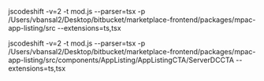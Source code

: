 jscodeshift -v=2 -t mod.js --parser=tsx -p /Users/vbansal2/Desktop/bitbucket/marketplace-frontend/packages/mpac-app-listing/src --extensions=ts,tsx 


jscodeshift -v=2 -t mod.js --parser=tsx -p /Users/vbansal2/Desktop/bitbucket/marketplace-frontend/packages/mpac-app-listing/src/components/AppListing/AppListingCTA/ServerDCCTA --extensions=ts,tsx 
